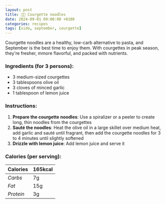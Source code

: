 ```yaml
---
layout: post
title: 👨‍🍳 Courgette noodles
date: 2024-09-01 09:00:00 +0100
categories: recipes
tags: [side, september, courgette]
---
```


Courgette noodles are a healthy, low-carb alternative to pasta, and September is the best time to enjoy them. With courgettes in peak season, they're fresher, mmore flavorful, and packed with nutrients.

### Ingredients (for 3 persons):
- 3 medium-sized courgettes
- 3 tablespoons olive oil
- 3 cloves of minced garlic
- 1 tablespoon of lemon juice

### Instructions:

1. **Prepare the courgette noodles**: Use a spiralizer or a peeler to create long, thin noodles from the courgettes
2. **Sauté the noodles**: Heat the olive oil in a large skillet over medium heat, add garlic and sauté until fragrant, then add the courgette noodles for 3 to 4 minutes until slightly softened
3. **Drizzle with lemon juice**: Add lemon juice and serve it

### Calories (per serving):

| **Calories** | 165kcal |
| ----------- | ----------- |
| *Carbs* | 7g |
| *Fat* | 15g |
| *Protein* | 3g |